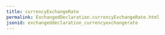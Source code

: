```yaml
---
title: currencyExchangeRate
permalink: ExchangedDeclaration.currencyExchangeRate.html
jsonid: exchangeddeclaration_currencyexchangerate
---
```


